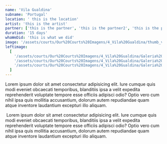 ```yaml
---
name: 'Vila Gualdina'
subname: 'Portugal'
location: ' this is the location'
artist: 'this is the artist'
partner: ['this is the partner', 'this is the partner2', 'this is the partner3']
duration: '15 days'
whaWeDid: 'this is what we did'
image: '/assets/courts/Our%20Courts%20Imagens/4_Vila%20Gualdina/thumb_vila.jpg'
leftimage:
  [
    '/assets/courts/Our%20Courts%20Imagens/4_Vila%20Gualdina/Galeria%20(Esquerda)/1.jpg',
    '/assets/courts/Our%20Courts%20Imagens/4_Vila%20Gualdina/Galeria%20(Esquerda)/2.jpg',
    '/assets/courts/Our%20Courts%20Imagens/4_Vila%20Gualdina/Galeria%20(Esquerda)/3.jpg',
  ]
---
```


Lorem ipsum dolor sit amet consectetur adipisicing elit. Iure cumque quis modi eveniet obcaecati temporibus, blanditiis ipsa a velit expedita reprehenderit voluptate tempore esse officiis adipisci odio? Optio vero cum nihil ipsa quis mollitia accusantium, dolorum autem repudiandae quam atque inventore laudantium excepturi illo aliquam.

<img src="https://unsplash.it/600" alt="">
Lorem ipsum dolor sit amet consectetur adipisicing elit. Iure cumque quis modi eveniet obcaecati temporibus, blanditiis ipsa a velit expedita reprehenderit voluptate tempore esse officiis adipisci odio? Optio vero cum nihil ipsa quis mollitia accusantium, dolorum autem repudiandae quam atque inventore laudantium excepturi illo aliquam.

<img src="https://unsplash.it/600" alt="">
